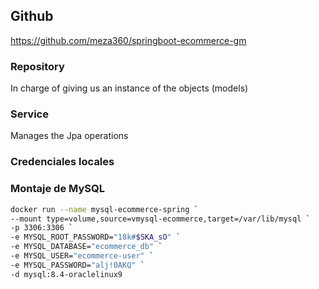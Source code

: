 ## Github

https://github.com/meza360/springboot-ecommerce-gm

### Repository


In charge of giving us an instance of the objects (models)

### Service

Manages the Jpa operations

### Credenciales locales

### Montaje de MySQL

```bash
docker run --name mysql-ecommerce-spring `
--mount type=volume,source=vmysql-ecommerce,target=/var/lib/mysql `
-p 3306:3306 `
-e MYSQL_ROOT_PASSWORD="18k#$SKA_sO" `
-e MYSQL_DATABASE="ecommerce_db" `
-e MYSQL_USER="ecommerce-user" `
-e MYSQL_PASSWORD="alj!0AKQ" `
-d mysql:8.4-oraclelinux9
```
